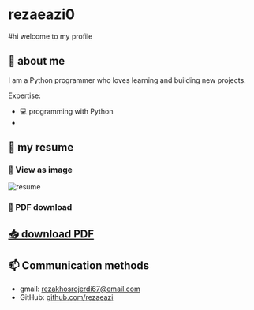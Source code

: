 # rezaeazi0
#hi welcome to my profile

## 📝 about me  
I am a Python programmer who loves learning and building new projects.

Expertise:  
- 💻 programming with Python  
-
## 📄  my resume  
### 🔹 View as image
![resume](resume.png)
### 🔹 PDF download 
[📥 download PDF](resume.pdf)
---
## 📫 Communication methods
- gmail: rezakhosrojerdi67@email.com  
- GitHub: [github.com/rezaeazi](https://github.com/rezaeazi)  
